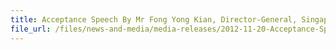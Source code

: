 ```yaml
---
title: Acceptance Speech By Mr Fong Yong Kian, Director-General, Singapore Customs, At The Business Excellence Awards Presentation Ceremony On 20 Nov 2012 At Shangrila Hotel
file_url: /files/news-and-media/media-releases/2012-11-20-Acceptance-Speech-by-Mr-FYK.pdf
---
```

